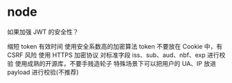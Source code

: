 # node

如果加强 JWT 的安全性？

缩短 token 有效时间
使用安全系数高的加密算法
token 不要放在 Cookie 中，有 CSRF 风险
使用 HTTPS 加密协议
对标准字段 iss、sub、aud、nbf、exp 进行校验
使用成熟的开源库，不要手贱造轮子
特殊场景下可以把用户的 UA、IP 放进 payload 进行校验(不推荐)